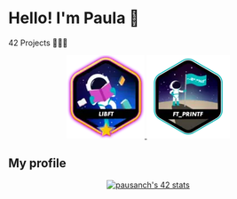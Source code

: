 # Hello! I'm Paula 🦖
<div align="center>
  ![Banner](https://media.tenor.com/GSYaS6m-vjsAAAAM/bruh-again.gif)
</div>
## About me ✨
 * Currently, I am in 42 Malaga, where I am actively participating in programming challenges and improving my skills in the programming world.
 * In addition, I am a student of Telematics Engineering at the University of Malaga.
 * In my GitHub profile, you will find projects related to my studies and personal projects.

## 42 Projects 👩🏻‍💻
<p align="center">
  <a href="https://github.com/Pausanpi/Libft">
    <img src="https://github.com/leogaudin/42_project_badges/raw/main/badges/libft_bonus_max.webp" />
  </a>
  <a href="https://github.com/Pausanpi/Prinft">
    <img src="https://github.com/leogaudin/42_project_badges/raw/main/badges/ft_printf.webp" />
  </a>
</p>

## My profile
<p align="center">
  <a href="https://github.com/oakoudad/badge42"><img src="https://badge.mediaplus.ma/starryblue/pausanch?1337Badge=off&UM6P=off" alt="pausanch's 42 stats" /></a>
</p>


